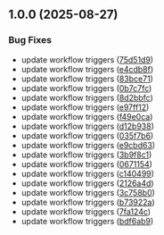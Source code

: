 ## 1.0.0 (2025-08-27)

### Bug Fixes

* update workflow triggers ([75d51d9](https://github.com/bouchouichaAek/Microservices-E-commerce-App-CI-CD-with-GitHub-Actions/commit/75d51d94c695a03e0fb104c6386416028bbec92e))
* update workflow triggers ([e4cdb8f](https://github.com/bouchouichaAek/Microservices-E-commerce-App-CI-CD-with-GitHub-Actions/commit/e4cdb8f33734f90411f9471e5308260fcc982340))
* update workflow triggers ([83bce71](https://github.com/bouchouichaAek/Microservices-E-commerce-App-CI-CD-with-GitHub-Actions/commit/83bce71b7380fa2f0a4354be5b67b01db0a93991))
* update workflow triggers ([0b7c7fc](https://github.com/bouchouichaAek/Microservices-E-commerce-App-CI-CD-with-GitHub-Actions/commit/0b7c7fc782dedca1877e930a72ad494682baca9a))
* update workflow triggers ([8d2bbfc](https://github.com/bouchouichaAek/Microservices-E-commerce-App-CI-CD-with-GitHub-Actions/commit/8d2bbfcefe7dc49467520ecb94bb9b1b43a2259a))
* update workflow triggers ([e97ff12](https://github.com/bouchouichaAek/Microservices-E-commerce-App-CI-CD-with-GitHub-Actions/commit/e97ff123d6fae436f38fa152df07bd13794df619))
* update workflow triggers ([f49e0ca](https://github.com/bouchouichaAek/Microservices-E-commerce-App-CI-CD-with-GitHub-Actions/commit/f49e0ca163fde36c1bc56a85d261a61b6070bc84))
* update workflow triggers ([d12b938](https://github.com/bouchouichaAek/Microservices-E-commerce-App-CI-CD-with-GitHub-Actions/commit/d12b9385580318c15dcefb362148997490b24905))
* update workflow triggers ([035f7b6](https://github.com/bouchouichaAek/Microservices-E-commerce-App-CI-CD-with-GitHub-Actions/commit/035f7b6f0323244b778249d9ed8b2254f3a57d37))
* update workflow triggers ([e9cbd63](https://github.com/bouchouichaAek/Microservices-E-commerce-App-CI-CD-with-GitHub-Actions/commit/e9cbd630eafbd7ff8297d56181efd5a3a196800e))
* update workflow triggers ([3b9f8c1](https://github.com/bouchouichaAek/Microservices-E-commerce-App-CI-CD-with-GitHub-Actions/commit/3b9f8c1089849ae9f7ebadbe5519adc98f3f739d))
* update workflow triggers ([0671154](https://github.com/bouchouichaAek/Microservices-E-commerce-App-CI-CD-with-GitHub-Actions/commit/06711544c19037a8ae0788c9d4f2264de251378b))
* update workflow triggers ([c140499](https://github.com/bouchouichaAek/Microservices-E-commerce-App-CI-CD-with-GitHub-Actions/commit/c140499a282621184a498f435835c54a6003ae94))
* update workflow triggers ([2126a4d](https://github.com/bouchouichaAek/Microservices-E-commerce-App-CI-CD-with-GitHub-Actions/commit/2126a4d80fd603d66b0b72ba6f819d15990711dc))
* update workflow triggers ([3c758b0](https://github.com/bouchouichaAek/Microservices-E-commerce-App-CI-CD-with-GitHub-Actions/commit/3c758b055528793b29b986e69e70ee69803698b7))
* update workflow triggers ([b73922a](https://github.com/bouchouichaAek/Microservices-E-commerce-App-CI-CD-with-GitHub-Actions/commit/b73922a5aba5a198ffcc7cffe328a2c43829b31b))
* update workflow triggers ([7fa124c](https://github.com/bouchouichaAek/Microservices-E-commerce-App-CI-CD-with-GitHub-Actions/commit/7fa124c787820b8f3f9013ca934267a902add33c))
* update workflow triggers ([bdf6ab9](https://github.com/bouchouichaAek/Microservices-E-commerce-App-CI-CD-with-GitHub-Actions/commit/bdf6ab922f6817c9184719ec7fcd5805e7d14c41))
